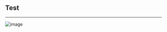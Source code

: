 ## Test
---------
![image](https://user-images.githubusercontent.com/66504341/107449768-85886e80-6b87-11eb-8213-59c1099f02f9.png)
